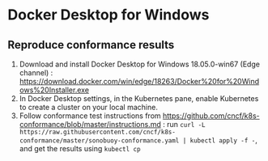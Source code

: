# Docker Desktop for Windows

## Reproduce conformance results

1. Download and  install Docker Desktop for Windows 18.05.0-win67 (Edge channel) : https://download.docker.com/win/edge/18263/Docker%20for%20Windows%20Installer.exe
2. In Docker Desktop settings, in the Kubernetes pane, enable Kubernetes to create a cluster on your local machine. 
3. Follow conformance test instructions from https://github.com/cncf/k8s-conformance/blob/master/instructions.md
: run `curl -L https://raw.githubusercontent.com/cncf/k8s-conformance/master/sonobuoy-conformance.yaml | kubectl apply -f -`, and get the results using `kubectl cp`
